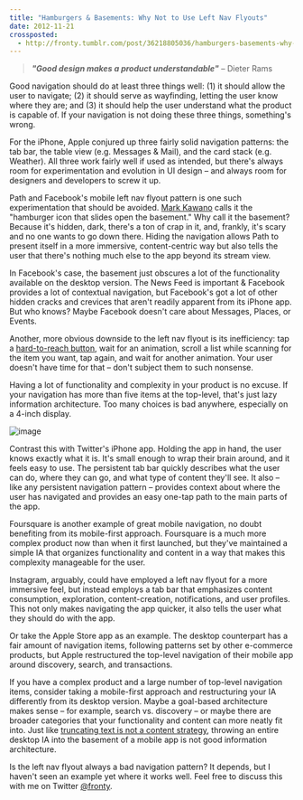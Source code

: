 ```yaml
---
title: "Hamburgers & Basements: Why Not to Use Left Nav Flyouts"
date: 2012-11-21
crossposted:
  - http://fronty.tumblr.com/post/36218805036/hamburgers-basements-why-not-to-use-left-nav
---
```


> **_"Good design makes a product understandable"_** – Dieter Rams

Good navigation should do at least three things well: (1) it should allow the user to navigate; (2) it should serve as wayfinding, letting the user know where they are; and (3) it should help the user understand what the product is capable of. If your navigation is not doing these three things, something's wrong.

For the iPhone, Apple conjured up three fairly solid navigation patterns: the tab bar, the table view (e.g. Messages &amp; Mail), and the card stack (e.g. Weather). All three work fairly well if used as intended, but there's always room for experimentation and evolution in UI design – and always room for designers and developers to screw it up.

Path and Facebook's mobile left nav flyout pattern is one such experimentation that should be avoided. [Mark Kawano](https://twitter.com/markkawano/status/256848377260679168) calls it the "hamburger icon that slides open the basement." Why call it the basement? Because it's hidden, dark, there's a ton of crap in it, and, frankly, it's scary and no one wants to go down there. Hiding the navigation allows Path to present itself in a more immersive, content-centric way but also tells the user that there's nothing much else to the app beyond its stream view.

In Facebook's case, the basement just obscures a lot of the functionality available on the desktop version. The News Feed is important &amp; Facebook provides a lot of contextual navigation, but Facebook's got a lot of other hidden cracks and crevices that aren't readily apparent from its iPhone app. But who knows? Maybe Facebook doesn't care about Messages, Places, or Events.

Another, more obvious downside to the left nav flyout is its inefficiency: tap a [hard-to-reach button](http://www.lukew.com/ff/entry.asp?1649), wait for an animation, scroll a list while scanning for the item you want, tap again, and wait for another animation. Your user doesn't have time for that – don't subject them to such nonsense.

Having a lot of functionality and complexity in your product is no excuse. If your navigation has more than five items at the top-level, that's just lazy information architecture. Too many choices is bad anywhere, especially on a 4-inch display.

![image](//fronty.s3.amazonaws.com/assets/images/HamburgersAndBasements-TabBars.png)

Contrast this with Twitter's iPhone app. Holding the app in hand, the user knows exactly what it is. It's small enough to wrap their brain around, and it feels easy to use. The persistent tab bar quickly describes what the user can do, where they can go, and what type of content they'll see. It also – like any persistent navigation pattern – provides context about where the user has navigated and provides an easy one-tap path to the main parts of the app.

Foursquare is another example of great mobile navigation, no doubt benefiting from its mobile-first approach. Foursquare is a much more complex product now than when it first launched, but they've maintained a simple IA that organizes functionality and content in a way that makes this complexity manageable for the user.

Instagram, arguably, could have employed a left nav flyout for a more immersive feel, but instead employs a tab bar that emphasizes content consumption, exploration, content-creation, notifications, and user profiles. This not only makes navigating the app quicker, it also tells the user what they should do with the app.

Or take the Apple Store app as an example. The desktop counterpart has a fair amount of navigation items, following patterns set by other e-commerce products, but Apple restructured the top-level navigation of their mobile app around discovery, search, and transactions.

If you have a complex product and a large number of top-level navigation items, consider taking a mobile-first approach and restructuring your IA differently from its desktop version. Maybe a goal-based architecture makes sense – for example, search vs. discovery – or maybe there are broader categories that your functionality and content can more neatly fit into. Just like [truncating text is not a content strategy](http://karenmcgrane.com/2012/09/04/adapting-ourselves-to-adaptive-content-video-slides-and-transcript-oh-my/), throwing an entire desktop IA into the basement of a mobile app is not good information architecture.

Is the left nav flyout always a bad navigation pattern? It depends, but I haven't seen an example yet where it works well. Feel free to discuss this with me on Twitter [@fronty](https://twitter.com/fronty).
